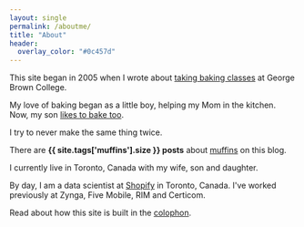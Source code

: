 ```yaml
---
layout: single
permalink: /aboutme/
title: "About"
header:
  overlay_color: "#0c457d"
---
```

This site began in 2005 when I wrote about [taking baking classes](/gbc) at George Brown College.

My love of baking began as a little boy, helping my Mom in the kitchen.
Now, my son [likes to bake
too](https://www.youtube.com/watch?v=PqfQJCSHVGo).

I try to never make the same thing twice. 

There are **{{ site.tags['muffins'].size }} posts** about [muffins](/tag/muffins) on this blog.

I currently live in Toronto, Canada with my wife, son and daughter.

By day, I am a data scientist at [Shopify](https://shopify.com/)
in Toronto, Canada. I've worked previously at Zynga, Five Mobile, RIM and Certicom.

Read about how this site is built in the [colophon](/colophon/).
